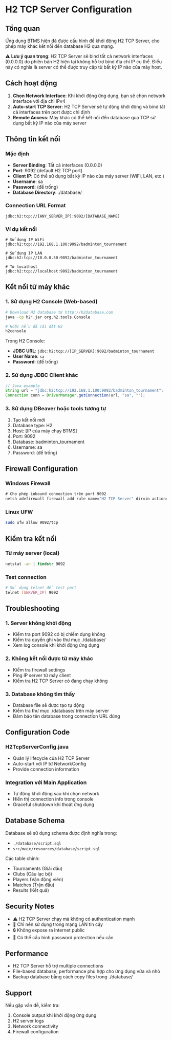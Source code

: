 # H2 TCP Server Configuration

## Tổng quan

Ứng dụng BTMS hiện đã được cấu hình để khởi động H2 TCP Server, cho phép máy khác kết nối đến database H2 qua mạng.

⚠️ **Lưu ý quan trọng**: H2 TCP Server sẽ bind tất cả network interfaces (0.0.0.0) do phiên bản H2 hiện tại không hỗ trợ bind địa chỉ IP cụ thể. Điều này có nghĩa là server có thể được truy cập từ bất kỳ IP nào của máy host.

## Cách hoạt động

1. **Chọn Network Interface**: Khi khởi động ứng dụng, bạn sẽ chọn network interface với địa chỉ IPv4
2. **Auto-start TCP Server**: H2 TCP Server sẽ tự động khởi động và bind tất cả interfaces trên port được chỉ định
3. **Remote Access**: Máy khác có thể kết nối đến database qua TCP sử dụng bất kỳ IP nào của máy server

## Thông tin kết nối

### Mặc định
- **Server Binding**: Tất cả interfaces (0.0.0.0)
- **Port**: 9092 (default H2 TCP port)
- **Client IP**: Có thể sử dụng bất kỳ IP nào của máy server (WiFi, LAN, etc.)
- **Username**: sa
- **Password**: (để trống)
- **Database Directory**: ./database/

### Connection URL Format
```
jdbc:h2:tcp://[ANY_SERVER_IP]:9092/[DATABASE_NAME]
```

### Ví dụ kết nối
```
# Sử dụng IP WiFi
jdbc:h2:tcp://192.168.1.100:9092/badminton_tournament

# Sử dụng IP LAN
jdbc:h2:tcp://10.0.0.50:9092/badminton_tournament

# Từ localhost
jdbc:h2:tcp://localhost:9092/badminton_tournament
```

## Kết nối từ máy khác

### 1. Sử dụng H2 Console (Web-based)
```bash
# Download H2 database từ http://h2database.com
java -cp h2*.jar org.h2.tools.Console

# Hoặc nếu đã cài đặt H2
h2console
```

Trong H2 Console:
- **JDBC URL**: `jdbc:h2:tcp://[IP_SERVER]:9092/badminton_tournament`
- **User Name**: `sa`
- **Password**: (để trống)

### 2. Sử dụng JDBC Client khác
```java
// Java example
String url = "jdbc:h2:tcp://192.168.1.100:9092/badminton_tournament";
Connection conn = DriverManager.getConnection(url, "sa", "");
```

### 3. Sử dụng DBeaver hoặc tools tương tự
1. Tạo kết nối mới
2. Database type: H2
3. Host: [IP của máy chạy BTMS]
4. Port: 9092
5. Database: badminton_tournament
6. Username: sa
7. Password: (để trống)

## Firewall Configuration

### Windows Firewall
```cmd
# Cho phép inbound connection trên port 9092
netsh advfirewall firewall add rule name="H2 TCP Server" dir=in action=allow protocol=TCP localport=9092
```

### Linux UFW
```bash
sudo ufw allow 9092/tcp
```

## Kiểm tra kết nối

### Từ máy server (local)
```cmd
netstat -an | findstr 9092
```

### Test connection
```bash
# Sử dụng telnet để test port
telnet [SERVER_IP] 9092
```

## Troubleshooting

### 1. Server không khởi động
- Kiểm tra port 9092 có bị chiếm dụng không
- Kiểm tra quyền ghi vào thư mục ./database/
- Xem log console khi khởi động ứng dụng

### 2. Không kết nối được từ máy khác
- Kiểm tra firewall settings
- Ping IP server từ máy client
- Kiểm tra H2 TCP Server có đang chạy không

### 3. Database không tìm thấy
- Database file sẽ được tạo tự động
- Kiểm tra thư mục ./database/ trên máy server
- Đảm bảo tên database trong connection URL đúng

## Configuration Code

### H2TcpServerConfig.java
- Quản lý lifecycle của H2 TCP Server
- Auto-start với IP từ NetworkConfig
- Provide connection information

### Integration với Main Application
- Tự động khởi động sau khi chọn network
- Hiển thị connection info trong console
- Graceful shutdown khi thoát ứng dụng

## Database Schema

Database sẽ sử dụng schema được định nghĩa trong:
- `./database/script.sql`
- `src/main/resources/database/script.sql`

Các table chính:
- Tournaments (Giải đấu)
- Clubs (Câu lạc bộ)  
- Players (Vận động viên)
- Matches (Trận đấu)
- Results (Kết quả)

## Security Notes

- ⚠️ H2 TCP Server chạy mà không có authentication mạnh
- 📍 Chỉ nên sử dụng trong mạng LAN tin cậy
- 🔒 Không expose ra Internet public
- 🔧 Có thể cấu hình password protection nếu cần

## Performance

- H2 TCP Server hỗ trợ multiple connections
- File-based database, performance phù hợp cho ứng dụng vừa và nhỏ
- Backup database bằng cách copy files trong ./database/

## Support

Nếu gặp vấn đề, kiểm tra:
1. Console output khi khởi động ứng dụng
2. H2 server logs
3. Network connectivity
4. Firewall configuration